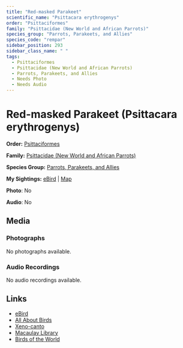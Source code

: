 ```yaml
---
title: "Red-masked Parakeet"
scientific_name: "Psittacara erythrogenys"
order: "Psittaciformes"
family: "Psittacidae (New World and African Parrots)"
species_group: "Parrots, Parakeets, and Allies"
species_code: "rempar"
sidebar_position: 293
sidebar_class_name: " "
tags: 
  - Psittaciformes
  - Psittacidae (New World and African Parrots)
  - Parrots, Parakeets, and Allies
  - Needs Photo
  - Needs Audio
---
```


# Red-masked Parakeet (Psittacara erythrogenys)

**Order:** [Psittaciformes](/tags/psittaciformes)

**Family:** [Psittacidae (New World and African Parrots)](/tags/psittacidae-new-world-and-african-parrots)

**Species Group:** [Parrots, Parakeets, and Allies](/tags/parrots-parakeets-and-allies)

**My Sightings:** [eBird](https://ebird.org/lifelist?r=world&time=life&spp=rempar) | [Map](/map?species_code=rempar)

**Photo**: No 

**Audio**: No

## Media
### Photographs
No photographs available.

### Audio Recordings
No audio recordings available.

## Links
* [eBird](https://ebird.org/species/rempar) 
* [All About Birds](https://www.allaboutbirds.org/guide/rempar) 
* [Xeno-canto](https://www.xeno-canto.org/species/psittacara-erythrogenys) 
* [Macaulay Library](https://search.macaulaylibrary.org/catalog?taxonCode=rempar&sort=rating_rank_desc)
* [Birds of the World](https://birdsoftheworld.org/bow/species/rempar)
